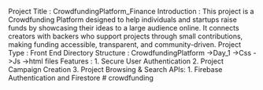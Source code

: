 Project Title : CrowdfundingPlatform_Finance
Introduction : This project is a Crowdfunding Platform designed to help individuals and startups raise funds by showcasing their ideas to a large audience online. It connects creators with backers who support projects through small contributions, making funding accessible, transparent, and community-driven.
Project Type : Front End
Directory Structure :
CrowdfundingPlatform 
    ->Day_1
        ->Css
        ->Js
        ->html files
Features :
    1. Secure User Authentication
    2. Project Campaign Creation
    3. Project Browsing & Search
APIs:
    1. Firebase Authentication and Firestore
    #   c r o w d f u n d i n g  
 